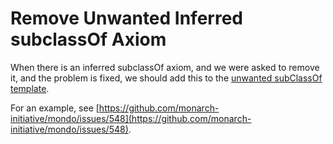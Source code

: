 # Remove Unwanted Inferred subclassOf Axiom

When there is an inferred subclassOf axiom, and we were asked to remove it, and the problem is fixed, we should add this to the [unwanted subClassOf template](https://docs.google.com/spreadsheets/d/1So-nz9TZNAtJ4o1Ct85LZZMU0Qt5aO2etFwWsQfu0mw/edit#gid=0).

For an example, see [https://github.com/monarch-initiative/mondo/issues/548](https://github.com/monarch-initiative/mondo/issues/548).






























































